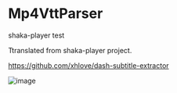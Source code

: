 # Mp4VttParser
shaka-player test

Ttranslated from shaka-player project.

https://github.com/xhlove/dash-subtitle-extractor

![image](https://user-images.githubusercontent.com/20772925/132129781-7b1d37bb-7ec1-40b3-aa4a-6afcf1990df0.png)

